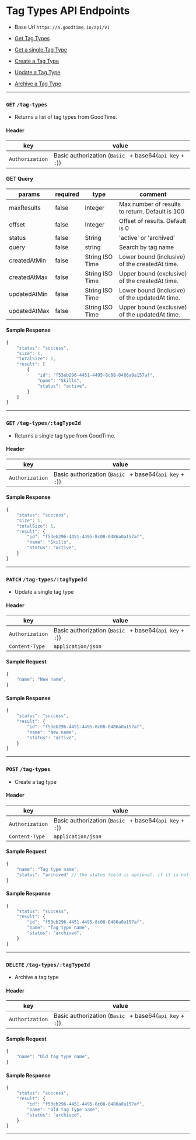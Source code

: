 # Tag Types API Endpoints
* Base Url `https://a.goodtime.io/api/v1`

* [Get Tag Types](#get-tag-types)
* [Get a single Tag Type](#get-tag-typestagtypeid)
* [Create a Tag Type](#post-tag-types)
* [Update a Tag Type](#patch-tag-typestagtypeid)
* [Archive a Tag Type](#delete-tag-typestagtypeid)


---


### `GET` `/tag-types`
* Returns a list of tag types from GoodTime.

####  Header
key|value
---|---
`Authorization`| Basic authorization (`Basic ` + base64(`api key` + `:`))

#### GET Query
params | required | type | comment
---|---|---|---
maxResults | false | Integer | Max number of results to return. Default is 100
offset | false | Integer | Offset of results. Default is 0
status | false | String | 'active' or 'archived'
query | false | string | Search by tag name
createdAtMin | false | String ISO Time | Lower bound (inclusive) of the createdAt time.
createdAtMax | false | String ISO Time | Upper bound (exclusive) of the createdAt time.
updatedAtMin | false | String ISO Time | Lower bound (inclusive) of the updatedAt time.
updatedAtMax | false | String ISO Time | Upper bound (exclusive) of the updatedAt time.

#### Sample Response
```javascript
{
    "status": "success",
    "size": 1,
    "totalSize": 1,
    "result": [
        {
            "id": "f53eb296-4451-4495-8c08-0486a0a157af",
            "name": "Skills",
            "status": "active",
        }
    ]
}
```



---



### `GET` `/tag-types/:tagTypeId`
* Returns a single tag type from GoodTime.

####  Header
key|value
---|---
`Authorization`| Basic authorization (`Basic ` + base64(`api key` + `:`))

#### Sample Response
```javascript
{
    "status": "success",
    "size": 1,
    "totalSize": 1,
    "result": {
        "id": "f53eb296-4451-4495-8c08-0486a0a157af",
        "name": "Skills",
        "status": "active",
    }
}
```



---



### `PATCH` `/tag-types/:tagTypeId`
* Update a single tag type

####  Header
key|value
---|---
`Authorization`| Basic authorization (`Basic ` + base64(`api key` + `:`))
`Content-Type`| `application/json`

#### Sample Request
```javascript
{
    "name": "New name",
}
```


#### Sample Response
```javascript
{
    "status": "success",
    "result": {
        "id": "f53eb296-4451-4495-8c08-0486a0a157af",
        "name": "New name",
        "status": "active",
    }
}
```



---



### `POST` `/tag-types`
* Create a tag type

####  Header
key|value
---|---
`Authorization`| Basic authorization (`Basic ` + base64(`api key` + `:`))
`Content-Type`| `application/json`

#### Sample Request
```javascript
{
    "name": "Tag type name",
    "status": "archived" // the status field is optional. if it is not passed in the body, the default status is "active"
}
```


#### Sample Response
```javascript
{
    "status": "success",
    "result": {
        "id": "f53eb296-4451-4495-8c08-0486a0a157af",
        "name": "Tag type name",
        "status": "archived",
    }
}
```



---



### `DELETE` `/tag-types/:tagTypeId`
* Archive a tag type

####  Header
key|value
---|---
`Authorization`| Basic authorization (`Basic ` + base64(`api key` + `:`))

#### Sample Request
```javascript
{
    "name": "Old tag type name",
}
```


#### Sample Response
```javascript
{
    "status": "success",
    "result": {
        "id": "f53eb296-4451-4495-8c08-0486a0a157af",
        "name": "Old tag Type name",
        "status": "archived",
    }
}
```



---
